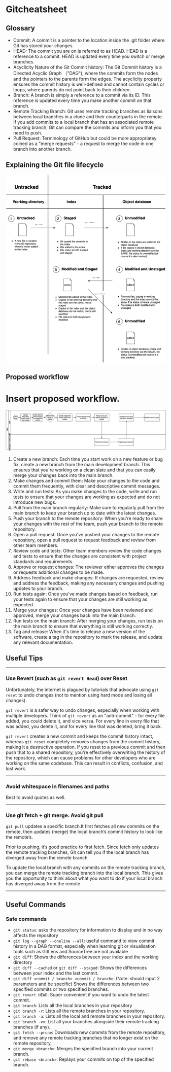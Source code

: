 # Gitcheatsheet

## Glossary

- Commit: A commit is a pointer to the location inside the .git folder where Git has stored your changes.
- HEAD: The commit you are on is referred to as HEAD. HEAD is a reference to a commit. HEAD is updated every time you switch or merge branches.
- Acyclicity Nature of the Git Commit history: The Git Commit history is a Directed Acyclic Graph （"DAG"), where the commits form the nodes and the pointers to the parents form the edges. The acyclicity property ensures the commit history is well-defined and cannot contain cycles or loops, where parents do not point back to their children.
- Branch: A branch is simply a reference to a commit via its ID. This reference is updated every time you make another commit on that branch.
- Remote Tracking Branch: Git uses remote tracking branches as liaisons between local branches in a clone and their counterparts in the remote. If you add commits to a local branch that has an associated remote tracking branch, Git can compare the commits and inform you that you need to push.
- Pull Request: Terminology of GitHub but could be more appropriatey coined as a "merge requests" - a request to merge the code in one branch into another branch.

## Explaining the Git file lifecycle
![Alt text](assets/GitFileLifeCycle.drawio.png)
## Proposed workflow

# Insert proposed workflow.
![Alt text](assets/githubworkflowdrawio.drawio.png)

1. Create a new branch: Each time you start work on a new feature or bug fix, create a new branch from the main development branch. This ensures that you're working on a clean slate and that you can easily merge your changes back into the main branch.
2. Make changes and commit them: Make your changes to the code and commit them frequently, with clear and descriptive commit messages.
3. Write and run tests: As you make changes to the code, write and run tests to ensure that your changes are working as expected and do not introduce new bugs.
4. Pull from the main branch regularly: Make sure to regularly pull from the main branch to keep your branch up to date with the latest changes.
5. Push your branch to the remote repository: When you're ready to share your changes with the rest of the team, push your branch to the remote repository.
6. Open a pull request: Once you've pushed your changes to the remote repository, open a pull request to request feedback and review from other team members.
7. Review code and tests: Other team members review the code changes and tests to ensure that the changes are consistent with project standards and requirements.
8. Approve or request changes: The reviewer either approves the changes or requests additional changes to be made.
9. Address feedback and make changes: If changes are requested, review and address the feedback, making any necessary changes and pushing updates to your branch.
10. Run tests again: Once you've made changes based on feedback, run your tests again to ensure that your changes are still working as expected.
11. Merge your changes: Once your changes have been reviewed and approved, merge your changes back into the main branch.
12. Run tests on the main branch: After merging your changes, run tests on the main branch to ensure that everything is still working correctly.
13. Tag and release: When it's time to release a new version of the software, create a tag in the repository to mark the release, and update any relevant documentation.

## Useful Tips

---

### Use Revert (such as `git revert Head`) over Reset

Unfortunately, the internet is plagued by tutorials that advocate using `git reset` to undo changes (not to mention using hard mode and losing all changes).

`git revert` is a safer way to undo changes, especially when working with multiple developers. Think of `git revert` as an "anti-commit" - for every file added, you could delete it, and vice versa. For every line in every file that was added, you delete it, and for every line that was deleted, bring it back.

`git revert` creates a new commit and keeps the commit history intact, whereas `git reset` completely removes changes from the commit history, making it a destructive operation. If you reset to a previous commit and then push that to a shared repository, you're effectively overwriting the history of the repository, which can cause problems for other developers who are working on the same codebase. This can result in conflicts, confusion, and lost work.

---

### Avoid whitespace in filenames and paths

Best to avoid quotes as well.

---

### Use git fetch + git merge. Avoid git pull

`git pull` updates a specific branch.It first fetches all new commits on the remote, then updates (merge) the local branch’s commit history to look like the remote’s.

Prior to pushing, it’s good practice to first fetch. Since fetch only updates the remote tracking branches, Git can tell you if the local branch has diverged away from
the remote branch.

To update the local branch with any commits on the remote tracking branch, you can merge the remote tracking branch into the local branch. This gives you the opportunity to think about what you want to do if your local branch has diverged away from the remote.

---

## Useful Commands

### Safe commands

- `git status`: asks the repository for information to display and in no way affects the repository
- `git log --graph --oneline --all`: useful command to view commit history in a DAG format, especially when learning git or visualisation tools such as GitLens and SourceTree are not available
- `git diff`: Shows the differences between your index and the working directory
- `git diff --cached` or `git diff --staged`: Shows the differences between your index and the last commit.
- `git diff <commit / branch> <commit / branch>`: (Note: should input 2 parameters and be specific)
Shows the differences between two specified commits or two specified branches.
- `git revert HEAD`: Super convenient if you want to undo the latest commit.
- `git branch`: Lists all the local branches in your repository
- `git branch -r`: Lists all the remote branches in your repository.
- `git branch -a`: Lists all the local and remote branches in your repository.
- `git branch -vv`: List all your branches alongside their remote tracking branches (if any).
- `git fetch --prune`: Downloads new commits from the remote repository, and remove any remote tracking branches that no longer exist on the remote repository.
- `git merge <branch>`: Merges the specified branch into your current branch.
- `git rebase <branch>`: Replays your commits on top of the specified branch. 
